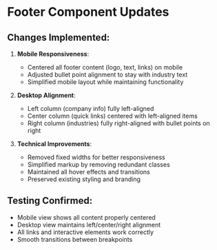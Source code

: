 # Footer Component Updates

## Changes Implemented:
1. **Mobile Responsiveness**:
   - Centered all footer content (logo, text, links) on mobile
   - Adjusted bullet point alignment to stay with industry text
   - Simplified mobile layout while maintaining functionality

2. **Desktop Alignment**:
   - Left column (company info) fully left-aligned
   - Center column (quick links) centered with left-aligned items
   - Right column (industries) fully right-aligned with bullet points on right

3. **Technical Improvements**:
   - Removed fixed widths for better responsiveness
   - Simplified markup by removing redundant classes
   - Maintained all hover effects and transitions
   - Preserved existing styling and branding

## Testing Confirmed:
- Mobile view shows all content properly centered
- Desktop view maintains left/center/right alignment
- All links and interactive elements work correctly
- Smooth transitions between breakpoints
